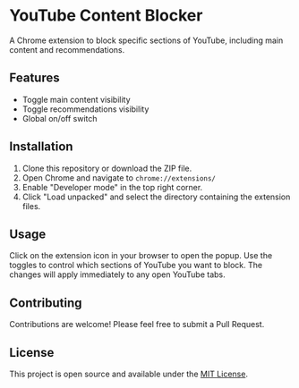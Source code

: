 # YouTube Content Blocker

A Chrome extension to block specific sections of YouTube, including main content and recommendations.

## Features

- Toggle main content visibility
- Toggle recommendations visibility
- Global on/off switch

## Installation

1. Clone this repository or download the ZIP file.
2. Open Chrome and navigate to `chrome://extensions/`
3. Enable "Developer mode" in the top right corner.
4. Click "Load unpacked" and select the directory containing the extension files.

## Usage

Click on the extension icon in your browser to open the popup. Use the toggles to control which sections of YouTube you want to block. The changes will apply immediately to any open YouTube tabs.

## Contributing

Contributions are welcome! Please feel free to submit a Pull Request.

## License

This project is open source and available under the [MIT License](LICENSE).